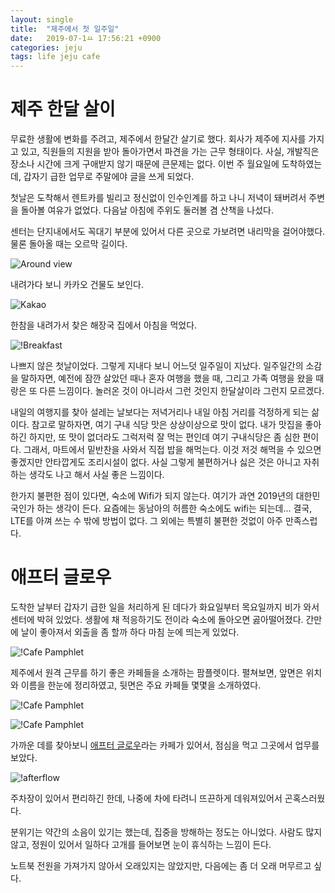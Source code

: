 ```yaml
---
layout: single
title:  "제주에서 첫 일주일"
date:   2019-07-1ㅛ 17:56:21 +0900
categories: jeju
tags: life jeju cafe
---
```


# 제주 한달 살이
무료한 생활에 변화를 주려고, 제주에서 한달간 살기로 했다. 회사가 제주에 지사를 가지고 있고, 직원들의 지원을 받아 돌아가면서 파견을 가는 근무 형태이다. 사실, 개발직은 장소나 시간에 크게 구애받지 않기 때문에 큰문제는 없다. 이번 주 월요일에 도착하였는데, 갑자기 급한 업무로 주말에야 글을 쓰게 되었다.

첫날은 도착해서 렌트카를 빌리고 정신없이 인수인계를 하고 나니 저녁이 돼버려서 주변을 돌아볼 여유가 없었다. 다음날 아침에 주위도 둘러볼 겸 산책을 나섰다.

센터는 단지내에서도 꼭대기 부분에 있어서 다른 곳으로 가보려면 내리막을 걸어야했다. 물론 돌아올 때는 오르막 길이다.

![Around view](/blog/assets/images/start-jeju-life/walk-around01.jpg "Around view")

내려가다 보니 카카오 건물도 보인다.

![Kakao](/blog/assets/images/start-jeju-life/walk-around02.jpg "Kakao")

한참을 내려가서 찾은 해장국 집에서 아침을 먹었다.

![!Breakfast](/blog/assets/images/start-jeju-life/walk-around03.jpg "Breakfast")

나쁘지 않은 첫날이었다. 그렇게 지내다 보니 어느덧 일주일이 지났다. 일주일간의 소감을 말하자면, 예전에 잠깐 살았던 때나 혼자 여행을 했을 때, 그리고 가족 여행을 왔을 때랑은 또 다른 느낌이다. 놀러온 것이 아니라서 그런 것인지 한달살이라 그런지 모르겠다.

내일의 여행지를 찾아 설레는 날보다는 저녁거리나 내일 아침 거리를 걱정하게 되는 삶이다. 참고로 말하자면, 여기 구내 식당 맛은 상상이상으로 맛이 없다. 내가 맛집을 좋아하긴 하지만, 또 맛이 없더라도 그럭저럭 잘 먹는 편인데 여기 구내식당은 좀 심한 편이다. 그래서, 마트에서 밑반찬을 사와서 직접 밥을 해먹는다. 이것 저것 해먹을 수 있으면 좋겠지만 안타깝게도 조리시설이 없다. 사실 그렇게 불편하거나 싫은 것은 아니고 자취하는 생각도 나고 해서 사실 좋은 느낌이다.

한가지 불편한 점이 있다면, 숙소에 Wifi가 되지 않는다. 여기가 과연 2019년의 대한민국인가 하는 생각이 든다. 요즘에는 동남아의 허름한 숙소에도 wifi는 되는데... 결국, LTE를 아껴 쓰는 수 밖에 방법이 없다. 그 외에는 특별히 불편한 것없이 아주 만족스럽다.

# 애프터 글로우
도착한 날부터 갑자기 급한 일을 처리하게 된 데다가 화요일부터 목요일까지 비가 와서 센터에 박혀 있었다. 생활에 채 적응하기도 전이라 숙소에 돌아오면 곯아떨어졌다. 간만에 날이 좋아져서 외출을 좀 할까 하다 마침 눈에 띄는게 있었다.

![!Cafe Pamphlet](/blog/assets/images/start-jeju-life/cafe01.jpg "Cafe Pamphlet")

제주에서 원격 근무를 하기 좋은 카페들을 소개하는 팜플렛이다. 펼쳐보면, 앞면은 위치와 이름을 한눈에 정리하였고, 뒷면은 주요 카페들 몇몇을 소개하였다.

![!Cafe Pamphlet](/blog/assets/images/start-jeju-life/cafe02.jpg "Cafe Pamphlet")

![!Cafe Pamphlet](/blog/assets/images/start-jeju-life/cafe03.jpg "Cafe Pamphlet")

가까운 데를 찾아보니 [애프터 글로우][afterglow-insta]라는 카페가 있어서, 점심을 먹고 그곳에서 업무를 보았다.

![!afterflow](/blog/assets/images/start-jeju-life/cafe04.jpg "afterglow")


주차장이 있어서 편리하긴 한데, 나중에 차에 타려니 뜨끈하게 데워져있어서 곤혹스러웠다.

분위기는 약간의 소음이 있기는 했는데, 집중을 방해하는 정도는 아니었다. 사람도 많지 않고, 정원이 있어서 일하다 고개를 들어보면 눈이 휴식하는 느낌이 든다.

노트북 전원을 가져가지 않아서 오래있지는 않았지만, 다음에는 좀 더 오래 머무르고 싶다.

[afterglow-insta]: https://www.instagram.com/afterglow.coffee/?hl=ko
